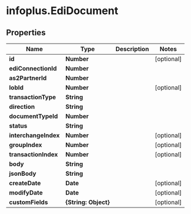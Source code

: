 # infoplus.EdiDocument

## Properties
Name | Type | Description | Notes
------------ | ------------- | ------------- | -------------
**id** | **Number** |  | [optional] 
**ediConnectionId** | **Number** |  | 
**as2PartnerId** | **Number** |  | 
**lobId** | **Number** |  | [optional] 
**transactionType** | **String** |  | 
**direction** | **String** |  | 
**documentTypeId** | **Number** |  | 
**status** | **String** |  | 
**interchangeIndex** | **Number** |  | [optional] 
**groupIndex** | **Number** |  | [optional] 
**transactionIndex** | **Number** |  | [optional] 
**body** | **String** |  | 
**jsonBody** | **String** |  | 
**createDate** | **Date** |  | [optional] 
**modifyDate** | **Date** |  | [optional] 
**customFields** | **{String: Object}** |  | [optional] 


